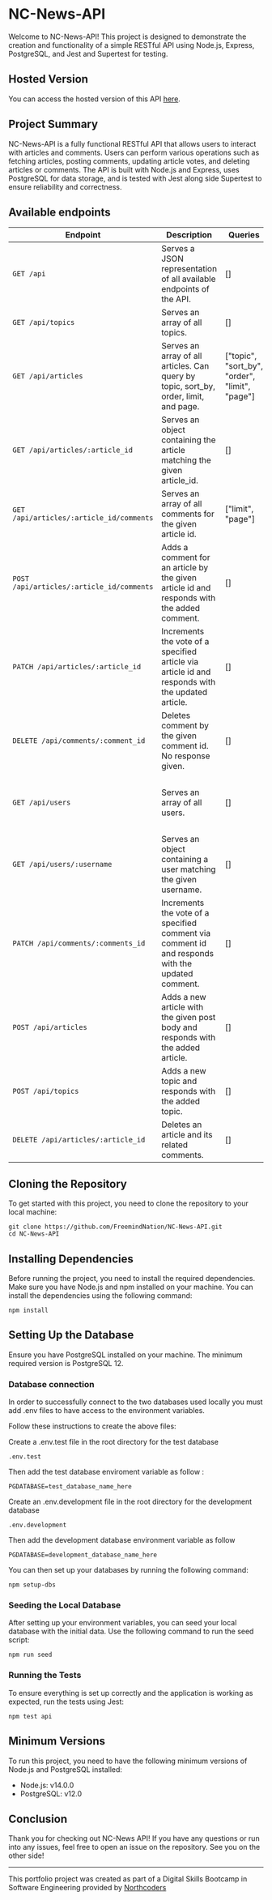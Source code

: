 # NC-News-API

Welcome to NC-News-API! This project is designed to demonstrate the creation and functionality of a simple RESTful API using Node.js, Express, PostgreSQL, and Jest and Supertest for testing.

## Hosted Version

You can access the hosted version of this API [here](https://nc-news-4642.onrender.com/api).

## Project Summary

NC-News-API is a fully functional RESTful API that allows users to interact with articles and comments. Users can perform various operations such as fetching articles, posting comments, updating article votes, and deleting articles or comments. The API is built with Node.js and Express, uses PostgreSQL for data storage, and is tested with Jest along side Supertest to ensure reliability and correctness.

## Available endpoints


| **Endpoint**                        | **Description**                                                             | **Queries**                        | **Example Response**                                                                                                                                                                                                                                                                |
|-------------------------------------|-----------------------------------------------------------------------------|------------------------------------|-------------------------------------------------------------------------------------------------------------------------------------------------------------------------------------------------------------------------------------------------------------------------------------|
| `GET /api`                          | Serves a JSON representation of all available endpoints of the API.         | []                                 | N/A                                                                                                                                                                                                                                                                                 |
| `GET /api/topics`                   | Serves an array of all topics.                                              | []                                 | `{ "topics": [{ "slug": "football", "description": "Footie!" }] }`                                                                                                                                                                                                                  |
| `GET /api/articles`                 | Serves an array of all articles. Can query by topic, sort_by, order, limit, and page. | ["topic", "sort_by", "order", "limit", "page"] | `{ "articles": [{ "title": "Seafood substitutions are increasing", "topic": "cooking", "author": "weegembump", "article_id": 33, "body": "Text from the article..", "created_at": "2018-05-30T15:59:13.341Z", "votes": 0, "comment_count": 6 }] }`                                |
| `GET /api/articles/:article_id`     | Serves an object containing the article matching the given article_id.       | []                                 | `{ "article": { "author": "John Doe", "title": "The Future of Tech", "article_id": 12345, "body": "This is a sample article about the future of technology.", "created_at": "2024-05-29T12:34:56Z", "votes": 100, "comment_count": 6 } }`                                             |
| `GET /api/articles/:article_id/comments` | Serves an array of all comments for the given article id.                    | ["limit", "page"]                  | `[ { "comment_id": 1, "body": "This is a body of the comment.", "votes": 10, "author": "JohnDoe", "article_id": 23, "created_at": "2024-05-29T12:34:56Z" } ]`                                                                                                                       |
| `POST /api/articles/:article_id/comments` | Adds a comment for an article by the given article id and responds with the added comment. | []                                 | `{ "newComment": { "comment_id": 1, "votes": 0, "created_at": "2024-05-30T12:34:56Z", "author": "butter_bridge", "body": "This is a new comment", "article_id": 1 } }`                                                                                                               |
| `PATCH /api/articles/:article_id`   | Increments the vote of a specified article via article id and responds with the updated article. | []                                 | `{ "updatedArticle": { "author": "John Doe", "title": "The Future of Tech", "article_id": 12345, "body": "This is a sample article about the future of technology.", "created_at": "2024-05-29T12:34:56Z", "votes": 100 } }`                                                        |
| `DELETE /api/comments/:comment_id`  | Deletes comment by the given comment id. No response given.                 | []                                 | N/A                                                                                                                                                                                                                                                                                 |
| `GET /api/users`                    | Serves an array of all users.                                               | []                                 | `[ { "username": "rogue007", "name": "John", "avatar_url": "https://avatars2.githubusercontent.com/u/24343918?s=400&v=4" }, { "username": "lukeCage001", "name": "do_everyrhing", "avatar_url": "https://www.golenbock.com/wp-content/uploads/2024/01/placeholder-user.png" } ]` |
| `GET /api/users/:username`          | Serves an object containing a user matching the given username.              | []                                 | `{ "user": { "username": "lukeCage001", "name": "do_everyrhing", "avatar_url": "https://www.golenbock.com/wp-content/uploads/2024/01/placeholder-user.png" } }`                                                                                                                     |
| `PATCH /api/comments/:comments_id`  | Increments the vote of a specified comment via comment id and responds with the updated comment. | []                                 | `{ "updatedArticle": { "comment_id": 1, "body": "Oh, I've got compassion running out of my nose, pal! I'm the Sultan of Sentiment!", "votes": 17, "author": "butter_bridge", "article_id": 9, "created_at": "2020-04-06T12:17:00.000Z" } }`                                          |
| `POST /api/articles`                | Adds a new article with the given post body and responds with the added article. | []                                 | `{ "newArticle": { "article_id": 14, "title": "Understanding JavaScript Objects", "topic": "mitch", "author": "butter_bridge", "body": "This article explains the basics of JavaScript objects.", "created_at": "2024-09-24T14:39:45.645Z", "votes": 0, "comment_count": 0 } }`     |
| `POST /api/topics`                  | Adds a new topic and responds with the added topic.                          | []                                 | `{ "newTopic": { "slug": "music", "description": "the essence of life" } }`                                                                                                                                                                                                         |
| `DELETE /api/articles/:article_id`  | Deletes an article and its related comments.                                 | []                                 | N/A                                                                                                                                                                                                                                                                                 |


## Cloning the Repository

To get started with this project, you need to clone the repository to your local machine:

```
git clone https://github.com/FreemindNation/NC-News-API.git
cd NC-News-API
```

## Installing Dependencies

Before running the project, you need to install the required dependencies. Make sure you have Node.js and npm installed on your machine. You can install the dependencies using the following command:

`npm install`

## Setting Up the Database

Ensure you have PostgreSQL installed on your machine. The minimum required version is PostgreSQL 12.


### Database connection

In order to successfully connect to the two databases used locally you must add .env files to have access to the environment variables.
 
Follow these instructions to create the above files:

Create a .env.test file in the root directory for the test database

`.env.test`

Then add the test database enviroment variable as follow :

`PGDATABASE=test_database_name_here`

Create an .env.development file in the root directory for the development database

`.env.development`

Then add the development database environment variable as follow

`PGDATABASE=development_database_name_here`

You can then set up your databases by running the following command:

`npm setup-dbs`

### Seeding the Local Database

After setting up your environment variables, you can seed your local database with the initial data. Use the following command to run the seed script:


`npm run seed`

### Running the Tests

To ensure everything is set up correctly and the application is working as expected, run the tests using Jest:

`npm test api`


## Minimum Versions

To run this project, you need to have the following minimum versions of Node.js and PostgreSQL installed:

- Node.js: v14.0.0
- PostgreSQL: v12.0

## Conclusion

Thank you for checking out NC-News API! If you have any questions or run into any issues, feel free to open an issue on the repository. See you on the other side!


--- 

This portfolio project was created as part of a Digital Skills Bootcamp in Software Engineering provided by [Northcoders](https://northcoders.com/)
